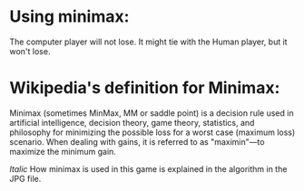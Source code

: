 # Using minimax: 
The computer player will not lose. It might tie with the Human player, but it won't lose. 

# Wikipedia's definition for Minimax: 
Minimax (sometimes MinMax, MM or saddle point) is a decision rule used in artificial intelligence, decision theory, game theory, statistics, and philosophy 
for minimizing the possible loss for a worst case (maximum loss) scenario. When dealing with gains, it is referred to as "maximin"—to maximize the minimum gain. 

*Italic* How minimax is used in this game is explained in the algorithm in the JPG file. 
